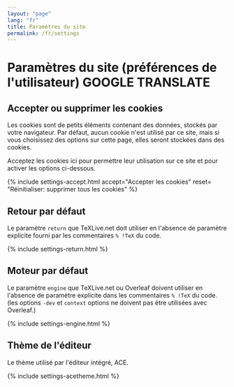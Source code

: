 ```yaml
---
layout: "page"
lang: "fr"
title: Paramètres du site
permalink: /fr/settings
---
```

# Paramètres du site (préférences de l'utilisateur) GOOGLE TRANSLATE

## Accepter ou supprimer les cookies

Les cookies sont de petits éléments contenant des données, stockés par votre
navigateur. Par défaut, aucun cookie n'est utilisé par ce site, mais si vous
choisissez des options sur cette page, elles seront stockées dans des cookies.

Acceptez les cookies ici pour permettre leur utilisation sur ce site et pour
activer les options ci-dessous.


{% include settings-accept.html 
   accept="Accepter les cookies"
   reset= "Réinitialiser: supprimer tous les cookies"
%}

## Retour par défaut

Le paramètre `return` que TeXLive.net doit utiliser en l'absence de paramètre
explicite fourni par les commentaires `% !TeX` du code.

{% include settings-return.html %}


## Moteur par défaut

Le paramètre `engine` que TeXLive.net ou Overleaf doivent utiliser en l'absence
de paramètre explicite dans les commentaires `% !TeX` du code.
(les options `-dev` et `context` options ne doivent pas être utilisées avec
Overleaf.)

{% include settings-engine.html %}


## Thème de l'éditeur
Le thème utilisé par l'éditeur intégré, ACE.

{% include settings-acetheme.html %}
